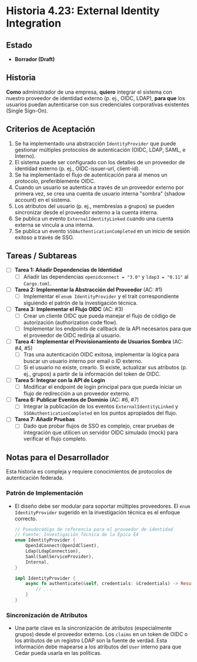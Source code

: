 # Historia 4.23: External Identity Integration

## Estado
- **Borrador (Draft)**

## Historia
**Como** administrador de una empresa,
**quiero** integrar el sistema con nuestro proveedor de identidad externo (p. ej., OIDC, LDAP),
**para que** los usuarios puedan autenticarse con sus credenciales corporativas existentes (Single Sign-On).

## Criterios de Aceptación
1.  Se ha implementado una abstracción `IdentityProvider` que puede gestionar múltiples protocolos de autenticación (OIDC, LDAP, SAML, e Interno).
2.  El sistema puede ser configurado con los detalles de un proveedor de identidad externo (p. ej., OIDC-issuer-url, client-id).
3.  Se ha implementado el flujo de autenticación para al menos un protocolo, preferiblemente OIDC.
4.  Cuando un usuario se autentica a través de un proveedor externo por primera vez, se crea una cuenta de usuario interna "sombra" (shadow account) en el sistema.
5.  Los atributos del usuario (p. ej., membresías a grupos) se pueden sincronizar desde el proveedor externo a la cuenta interna.
6.  Se publica un evento `ExternalIdentityLinked` cuando una cuenta externa se vincula a una interna.
7.  Se publica un evento `SSOAuthenticationCompleted` en un inicio de sesión exitoso a través de SSO.

## Tareas / Subtareas
- [ ] **Tarea 1: Añadir Dependencias de Identidad**
    - [ ] Añadir las dependencias `openidconnect = "3.0"` y `ldap3 = "0.11"` al `Cargo.toml`.
- [ ] **Tarea 2: Implementar la Abstracción del Proveedor** (AC: #1)
    - [ ] Implementar el `enum IdentityProvider` y el trait correspondiente siguiendo el patrón de la investigación técnica.
- [ ] **Tarea 3: Implementar el Flujo OIDC** (AC: #3)
    - [ ] Crear un cliente OIDC que pueda manejar el flujo de código de autorización (authorization code flow).
    - [ ] Implementar los endpoints de callback de la API necesarios para que el proveedor de OIDC redirija al usuario.
- [ ] **Tarea 4: Implementar el Provisionamiento de Usuarios Sombra** (AC: #4, #5)
    - [ ] Tras una autenticación OIDC exitosa, implementar la lógica para buscar un usuario interno por email o ID externo.
    - [ ] Si el usuario no existe, crearlo. Si existe, actualizar sus atributos (p. ej., grupos) a partir de la información del token de OIDC.
- [ ] **Tarea 5: Integrar con la API de Login**
    - [ ] Modificar el endpoint de login principal para que pueda iniciar un flujo de redirección a un proveedor externo.
- [ ] **Tarea 6: Publicar Eventos de Dominio** (AC: #6, #7)
    - [ ] Integrar la publicación de los eventos `ExternalIdentityLinked` y `SSOAuthenticationCompleted` en los puntos apropiados del flujo.
- [ ] **Tarea 7: Añadir Pruebas**
    - [ ] Dado que probar flujos de SSO es complejo, crear pruebas de integración que utilicen un servidor OIDC simulado (mock) para verificar el flujo completo.

## Notas para el Desarrollador
Esta historia es compleja y requiere conocimientos de protocolos de autenticación federada.

### Patrón de Implementación
* El diseño debe ser modular para soportar múltiples proveedores. El `enum IdentityProvider` sugerido en la investigación técnica es el enfoque correcto.
    ```rust
    // Pseudocódigo de referencia para el proveedor de identidad
    // Fuente: Investigación Técnica de la Épica E4
    enum IdentityProvider {
        OpenIdConnect(OpenIdClient),
        Ldap(LdapConnection),
        Saml(SamlServiceProvider),
        Internal,
    }

    impl IdentityProvider {
        async fn authenticate(&self, credentials: &Credentials) -> Result<Principal> {
            // ...
        }
    }
    ```
### Sincronización de Atributos
* Una parte clave es la sincronización de atributos (especialmente grupos) desde el proveedor externo. Los `claims` en un token de OIDC o los atributos de un registro LDAP son la fuente de verdad. Esta información debe mapearse a los atributos del `User` interno para que Cedar pueda usarla en las políticas.

